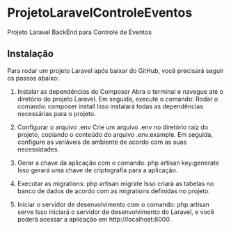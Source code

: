 
# ProjetoLaravelControleEventos
Projeto Laravel BackEnd para Controle de Eventos


## Instalação

Para rodar um projeto Laravel após baixar do GitHub, você precisará seguir os passos abaixo:

1. Instalar as dependências do Composer
   Abra o terminal e navegue até o diretório do projeto Laravel. Em seguida, execute o comando:
   Rodar o comando: composer install
   Isso instalará todas as dependências necessárias para o projeto.

2. Configurar o arquivo .env
    Crie um arquivo .env no diretório raiz do projeto, copiando o conteúdo do arquivo .env.example. Em seguida, configure as variáveis de ambiente de acordo com as suas necessidades.
   
4. Gerar a chave da aplicação com o comando: php artisan key:generate
   Isso gerará uma chave de criptografia para a aplicação.

4. Executar as migrations: php artisan migrate
   Isso criará as tabelas no banco de dados de acordo com as migrations definidas no projeto.

5. Iniciar o servidor de desenvolvimento com o comando: php artisan serve
   Isso iniciará o servidor de desenvolvimento do Laravel, e você poderá acessar a aplicação em http://localhost:8000.
